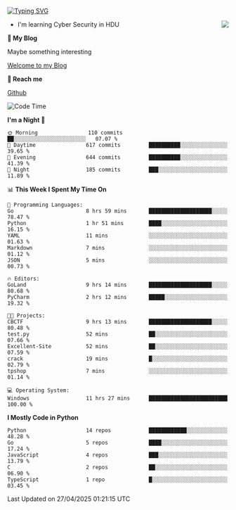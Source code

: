[![Typing SVG](https://readme-typing-svg.herokuapp.com?font=Fira+Code&pause=1000&random=false&width=450&height=60&lines=Hello+%F0%9F%91%8B%F0%9F%8F%BB;I'm+JBNRZ)](https://git.io/typing-svg)

<a href="#">
  <img align="right" src="https://github-readme-stats.vercel.app/api?username=JBNRZ&show_icons=true&bg_color=15,f2f7fd,E0EAFC" />
</a>

- I'm learning Cyber Security in HDU

 **🌱 My Blog**

Maybe something interesting

[Welcome to my Blog](https://jbnrz.com.cn/)

 **💬 Reach me** 

[Github](https://github.com/JBNRZ)


<!--START_SECTION:waka-->
![Code Time](http://img.shields.io/badge/Code%20Time-1%2C165%20hrs%2050%20mins-blue)

**I'm a Night 🦉** 

```text
🌞 Morning                110 commits         ██░░░░░░░░░░░░░░░░░░░░░░░   07.07 % 
🌆 Daytime                617 commits         ██████████░░░░░░░░░░░░░░░   39.65 % 
🌃 Evening                644 commits         ██████████░░░░░░░░░░░░░░░   41.39 % 
🌙 Night                  185 commits         ███░░░░░░░░░░░░░░░░░░░░░░   11.89 % 
```


📊 **This Week I Spent My Time On** 

```text
💬 Programming Languages: 
Go                       8 hrs 59 mins       ████████████████████░░░░░   78.47 % 
Python                   1 hr 51 mins        ████░░░░░░░░░░░░░░░░░░░░░   16.15 % 
YAML                     11 mins             ░░░░░░░░░░░░░░░░░░░░░░░░░   01.63 % 
Markdown                 7 mins              ░░░░░░░░░░░░░░░░░░░░░░░░░   01.12 % 
JSON                     5 mins              ░░░░░░░░░░░░░░░░░░░░░░░░░   00.73 % 

🔥 Editors: 
GoLand                   9 hrs 14 mins       ████████████████████░░░░░   80.68 % 
PyCharm                  2 hrs 12 mins       █████░░░░░░░░░░░░░░░░░░░░   19.32 % 

🐱‍💻 Projects: 
CBCTF                    9 hrs 13 mins       ████████████████████░░░░░   80.48 % 
test.py                  52 mins             ██░░░░░░░░░░░░░░░░░░░░░░░   07.66 % 
Excellent-Site           52 mins             ██░░░░░░░░░░░░░░░░░░░░░░░   07.59 % 
crack                    19 mins             █░░░░░░░░░░░░░░░░░░░░░░░░   02.79 % 
tpshop                   7 mins              ░░░░░░░░░░░░░░░░░░░░░░░░░   01.14 % 

💻 Operating System: 
Windows                  11 hrs 27 mins      █████████████████████████   100.00 % 
```

**I Mostly Code in Python** 

```text
Python                   14 repos            ████████████░░░░░░░░░░░░░   48.28 % 
Go                       5 repos             ████░░░░░░░░░░░░░░░░░░░░░   17.24 % 
JavaScript               4 repos             ███░░░░░░░░░░░░░░░░░░░░░░   13.79 % 
C                        2 repos             ██░░░░░░░░░░░░░░░░░░░░░░░   06.90 % 
TypeScript               1 repo              █░░░░░░░░░░░░░░░░░░░░░░░░   03.45 % 
```




 Last Updated on 27/04/2025 01:21:15 UTC
<!--END_SECTION:waka-->
